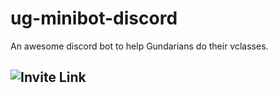 # ug-minibot-discord
An awesome discord bot to help Gundarians do their vclasses.

## ![Invite Link](https://bit.ly/ug-minibot)
